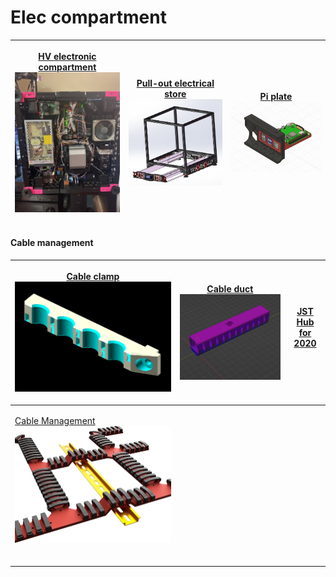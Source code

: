 # Elec compartment

| <p><a href="https://github.com/Vassssko/Voron-2.4-HV-electronic-compartment-mod">HV electronic compartment<br><img src="https://github.com/Vassssko/Voron-2.4-HV-electronic-compartment-mod/raw/main/2_Pictures/Finished_compartment.jpg" alt=""></a><br></p> | <p><a href="https://github.com/VoronDesign/VoronUsers/tree/main/printer_mods/ZZP8202/Pull-out_electrical_store">Pull-out electrical store<br><img src="https://github.com/VoronDesign/VoronUsers/raw/main/printer_mods/ZZP8202/Pull-out_electrical_store/Photos/Voron_V2.4_Pull-out_electrical_store.PNG" alt=""></a><br></p> | <p><a href="https://github.com/VoronDesign/VoronUsers/tree/main/printer_mods/LoganFraser/PiPlate">Pi plate<br><img src="https://github.com/VoronDesign/VoronUsers/raw/main/printer_mods/LoganFraser/PiPlate/PiPlate.jpg" alt=""></a><br></p> |
| ------------------------------------------------------------------------------------------------------------------------------------------------------------------------------------------------------------------------------------------------------------- | ----------------------------------------------------------------------------------------------------------------------------------------------------------------------------------------------------------------------------------------------------------------------------------------------------------------------------- | -------------------------------------------------------------------------------------------------------------------------------------------------------------------------------------------------------------------------------------------- |

#### Cable management



| <p><a href="https://github.com/VoronDesign/VoronUsers/tree/main/printer_mods/evandepol/Voron2.4-Cable-clamps">Cable clamp<br><img src="https://github.com/VoronDesign/VoronUsers/raw/main/printer_mods/evandepol/Voron2.4-Cable-clamps/Images/edge-clamp.png" alt=""></a><br></p>                                                                                                                                                                                                     | <p><a href="https://github.com/GP3DS/Voron-Mods/tree/main/Cable_Duct">Cable duct<br><img src="https://github.com/GP3DS/Voron-Mods/raw/main/Cable_Duct/Images/Concept_screenshot.png" alt=""></a><br></p> | <p><a href="https://www.printables.com/fr/model/961926-jst-hub-for-2020-extrusions-wiring-bed-fans-leds-a">JST Hub for 2020<br><img src="https://camo.githubusercontent.com/7ab55cb008ff1fc9f735a0b55d2c07f84de2b2b6a40a12f4cd6f7c17f74cf16f/68747470733a2f2f6d656469612e7072696e7461626c65732e636f6d2f6d656469612f7072696e74732f3936313932362f696d616765732f373336353337385f34366562353363652d393731312d343132342d626531372d3730396434663463616536335f34373233643836382d316162652d343735642d396463342d3761323735343864663564612f7468756d62732f696e736964652f31323830783936302f706e672f6a73742d6875622d636f7665722e77656270" alt=""></a><br></p> |
| ------------------------------------------------------------------------------------------------------------------------------------------------------------------------------------------------------------------------------------------------------------------------------------------------------------------------------------------------------------------------------------------------------------------------------------------------------------------------------------- | -------------------------------------------------------------------------------------------------------------------------------------------------------------------------------------------------------- | ------------------------------------------------------------------------------------------------------------------------------------------------------------------------------------------------------------------------------------------------------------------------------------------------------------------------------------------------------------------------------------------------------------------------------------------------------------------------------------------------------------------------------------------------------------------------------------------------------------------------------------------------ |
| <p><a href="https://makerworld.com/en/models/674274#profileId-602286">Cable Management<br><img src="../.gitbook/assets/image (14).png" alt=""><br><img src="https://camo.githubusercontent.com/416172460e8ba95911b5c884bebc1c5674a39ef9a09b3b98da7b58dc6b1f3251/68747470733a2f2f6d616b6572776f726c642e62626c6d772e636f6d2f6d616b6572776f726c642f6d6f64656c2f555333616133633364333838616564632f64657369676e2f323032342d31302d30315f656138663263633431623432642e6a7067" alt=""></a></p> |                                                                                                                                                                                                          |                                                                                                                                                                                                                                                                                                                                                                                                                                                                                                                                                                                                                                                  |

